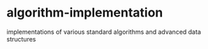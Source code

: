 # algorithm-implementation
implementations of various standard algorithms and advanced data structures
